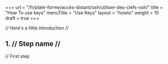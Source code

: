 +++
url = "/fr/plate-forme/accès-distant/ssh/utiliser-des-clefs-ssh/"
title = "How To use keys"
menuTitle = "Use Keys"
layout = "howto"
weight = 10
draft = true
+++

// Here's a little introduction //

## 1. // Step name //

// First step
